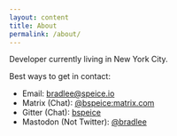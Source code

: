 ```yaml
---
layout: content
title: About
permalink: /about/
---
```


Developer currently living in New York City.

Best ways to get in contact:

- Email: [bradlee@speice.io](mailto:bradlee@speice.io)
- Matrix (Chat): [@bspeice:matrix.com](https://matrix.to/#/@bspeice:matrix.com)
- Gitter (Chat): [bspeice](https://gitter.im/bspeice/Lobby)
- Mastodon (Not Twitter): [@bradlee](https://mastodon.social/@bradlee)
